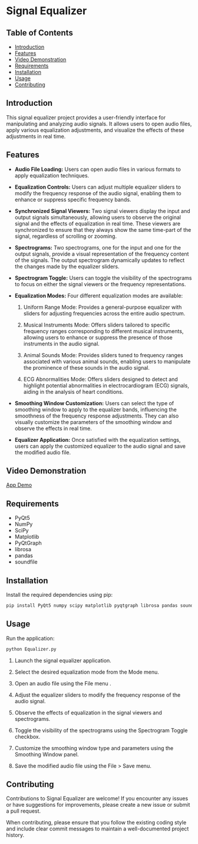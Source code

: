 # Signal Equalizer

## Table of Contents

- [Introduction](#introduction)
- [Features](#features)
- [Video Demonstration](#Video-Demonstration)
- [Requirements](#requirements)
- [Installation](#installation)
- [Usage](#usage)
- [Contributing](#contributing)

## Introduction
This signal equalizer project provides a user-friendly interface for manipulating and analyzing audio signals. It allows users to open audio files, apply various equalization adjustments, and visualize the effects of these adjustments in real time.


## Features
-   **Audio File Loading:** Users can open audio files in various formats to apply equalization techniques.
    
-   **Equalization Controls:** Users can adjust multiple equalizer sliders to modify the frequency response of the audio signal, enabling them to enhance or suppress specific frequency bands.
    
-   **Synchronized Signal Viewers:** Two signal viewers display the input and output signals simultaneously, allowing users to observe the original signal and the effects of equalization in real time. These viewers are synchronized to ensure that they always show the same time-part of the signal, regardless of scrolling or zooming.
    
-   **Spectrograms:** Two spectrograms, one for the input and one for the output signals, provide a visual representation of the frequency content of the signals. The output spectrogram dynamically updates to reflect the changes made by the equalizer sliders.
    
-   **Spectrogram Toggle:** Users can toggle the visibility of the spectrograms to focus on either the signal viewers or the frequency representations.
    
-   **Equalization Modes:** Four different equalization modes are available:
    
    1.  Uniform Range Mode: Provides a general-purpose equalizer with sliders for adjusting frequencies across the entire audio spectrum.
        
    2.  Musical Instruments Mode: Offers sliders tailored to specific frequency ranges corresponding to different musical instruments, allowing users to enhance or suppress the presence of those instruments in the audio signal.
        
    3.  Animal Sounds Mode: Provides sliders tuned to frequency ranges associated with various animal sounds, enabling users to manipulate the prominence of these sounds in the audio signal.
        
    4.  ECG Abnormalities Mode: Offers sliders designed to detect and highlight potential abnormalities in electrocardiogram (ECG) signals, aiding in the analysis of heart conditions.
        
    
-   **Smoothing Window Customization:** Users can select the type of smoothing window to apply to the equalizer bands, influencing the smoothness of the frequency response adjustments. They can also visually customize the parameters of the smoothing window and observe the effects in real time.
    
-   **Equalizer Application:** Once satisfied with the equalization settings, users can apply the customized equalizer to the audio signal and save the modified audio file.


## Video Demonstration
[App Demo](https://github.com/Mohamed-hazem-mahrous/Signal-Equalizer/assets/94749599/ac998a89-ee3d-4477-93f2-71f4771dab47)



## Requirements
- PyQt5
- NumPy
- SciPy
- Matplotlib
- PyQtGraph
- librosa
- pandas
- soundfile

## Installation
Install the required dependencies using pip:
```bash
pip install PyQt5 numpy scipy matplotlib pyqtgraph librosa pandas soundfile
```


## Usage
Run the application:
```bash
python Equalizer.py
```
1.  Launch the signal equalizer application.

2.  Select the desired equalization mode from the Mode menu.
    
3.  Open an audio file using the File menu .
    
4.  Adjust the equalizer sliders to modify the frequency response of the audio signal.
    
5.  Observe the effects of equalization in the signal viewers and spectrograms.
    
6.  Toggle the visibility of the spectrograms using the Spectrogram Toggle checkbox.
    
7.  Customize the smoothing window type and parameters using the Smoothing Window panel.
    
8.  Save the modified audio file using the File > Save menu.
    



## Contributing
Contributions to Signal Equalizer are welcome! If you encounter any issues or have suggestions for improvements, please create a new issue or submit a pull request.

When contributing, please ensure that you follow the existing coding style and include clear commit messages to maintain a well-documented project history.
